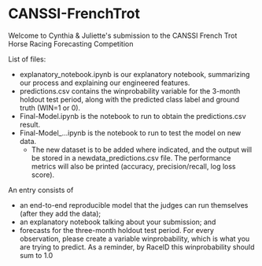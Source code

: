 # CANSSI-FrenchTrot
Welcome to Cynthia &amp; Juliette's submission to the CANSSI French Trot Horse Racing Forecasting Competition

List of files:
- explanatory_notebook.ipynb is our explanatory notebook, summarizing our process and explaining our engineered features.
- predictions.csv contains the winprobability variable for the 3-month holdout test period, along with the predicted class label and ground truth (WIN=1 or 0).
- Final-Model.ipynb is the notebook to run to obtain the predictions.csv result.
- Final-Model_...ipynb is the notebook to run to test the model on new data.
    - The new dataset is to be added where indicated, and the output will be stored in a newdata_predictions.csv file. The performance metrics will also be printed (accuracy, precision/recall, log loss score).


An entry consists of 
- an end-to-end reproducible model that the judges can run themselves (after they add the data);
- an explanatory notebook talking about your submission; and
- forecasts for the three-month holdout test period. For every observation, please create a variable winprobability, which is what you are trying to predict. As a reminder, by RaceID this winprobability should sum to 1.0

